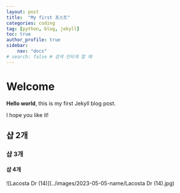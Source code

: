 ```yaml
---
layout: post
title:  "My first 포스트"
categories: coding
tag: [python, blog, jekyll]
toc: true
author_profile: true
sidebar:
    nav: "docs"
# search: false # 검색 안되게 할 때
---
```


# Welcome

**Hello world**, this is my first Jekyll blog post.

I hope you like it!



## 샵 2개





### 샵 3개





#### 샵 4개



![Lacosta Dr (14)](../images/2023-05-05-name/Lacosta Dr (14).jpg)